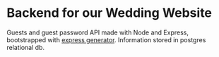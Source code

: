 # Backend for our Wedding Website
Guests and guest password API made with Node and Express, bootstrapped with [express generator](https://expressjs.com/en/starter/generator.html). Information stored in postgres relational db.